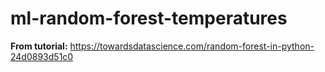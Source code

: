 # ml-random-forest-temperatures

**From tutorial:** https://towardsdatascience.com/random-forest-in-python-24d0893d51c0
